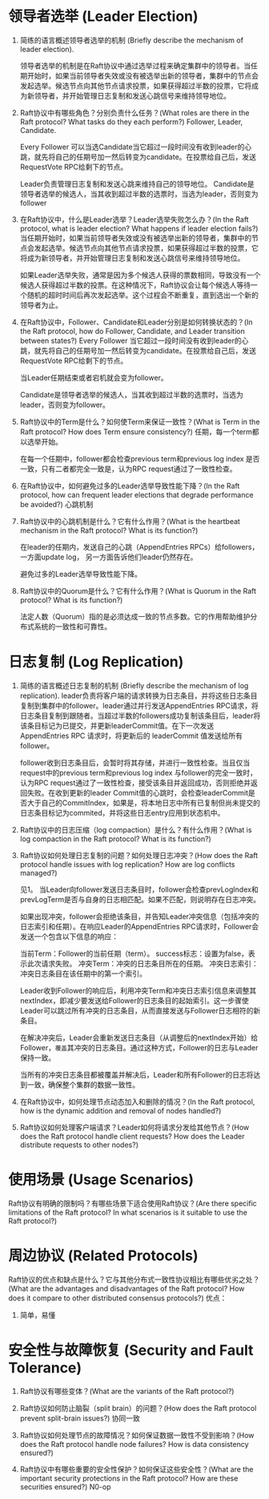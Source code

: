 # 领导者选举 (Leader Election)

1. 简练的语言概述领导者选举的机制 (Briefly describe the mechanism of leader election).
   
   领导者选举的机制是在Raft协议中通过选举过程来确定集群中的领导者。当任期开始时，如果当前领导者失效或没有被选举出新的领导者，集群中的节点会发起选举。候选节点向其他节点请求投票，如果获得超过半数的投票，它将成为新领导者，并开始管理日志复制和发送心跳信号来维持领导地位。

2. Raft协议中有哪些角色？分别负责什么任务？(What roles are there in the Raft protocol? What tasks do they each perform?)
Follower, Leader, Candidate.

    Every Follower 可以当选Candidate当它超过一段时间没有收到leader的心跳，就先将自己的任期号加一然后转变为candidate。在投票给自己后，发送RequestVote RPC给剩下的节点。

    Leader负责管理日志复制和发送心跳来维持自己的领导地位。
    Candidate是领导者选举的候选人，当其收到超过半数的选票时，当选为leader，否则变为follower

3. 在Raft协议中，什么是Leader选举？Leader选举失败怎么办？(In the Raft protocol, what is leader election? What happens if leader election fails?)
   当任期开始时，如果当前领导者失效或没有被选举出新的领导者，集群中的节点会发起选举。候选节点向其他节点请求投票，如果获得超过半数的投票，它将成为新领导者，并开始管理日志复制和发送心跳信号来维持领导地位。

   如果Leader选举失败，通常是因为多个候选人获得的票数相同，导致没有一个候选人获得超过半数的投票。在这种情况下，Raft协议会让每个候选人等待一个随机的超时时间后再次发起选举。这个过程会不断重复，直到选出一个新的领导者为止。

4. 在Raft协议中，Follower、Candidate和Leader分别是如何转换状态的？(In the Raft protocol, how do Follower, Candidate, and Leader transition between states?)
    Every Follower 当它超过一段时间没有收到leader的心跳，就先将自己的任期号加一然后转变为candidate。在投票给自己后，发送RequestVote RPC给剩下的节点。

    当Leader任期结束或者宕机就会变为follower。

    Candidate是领导者选举的候选人，当其收到超过半数的选票时，当选为leader，否则变为follower。
   
5. Raft协议中的Term是什么？如何使Term来保证一致性？(What is Term in the Raft protocol? How does Term ensure consistency?)
    任期，每一个term都以选举开始。

    在每一个任期中，follower都会检查previous term和previous log index 是否一致，只有二者都完全一致是，认为RPC request通过了一致性检查。

6. 在Raft协议中，如何避免过多的Leader选举导致性能下降？(In the Raft protocol, how can frequent leader elections that degrade performance be avoided?)
   心跳机制
7. Raft协议中的心跳机制是什么？它有什么作用？(What is the heartbeat mechanism in the Raft protocol? What is its function?)
   
   在leader的任期内，发送自己的心跳（AppendEntries RPCs）给followers，一方面update log， 另一方面告诉他们leader仍然存在。

   避免过多的Leader选举导致性能下降。

8.  Raft协议中的Quorum是什么？它有什么作用？(What is Quorum in the Raft protocol? What is its function?)

    法定人数（Quorum）指的是必须达成一致的节点多数。它的作用帮助维护分布式系统的一致性和可靠性。


# 日志复制 (Log Replication)
1. 简练的语言概述日志复制的机制 (Briefly describe the mechanism of log replication).
    leader负责将客户端的请求转换为日志条目，并将这些日志条目复制到集群中的follower。leader通过并行发送AppendEntries RPC请求，将日志条目复制到跟随者。当超过半数的followers成功复制该条目后，leader将该条目标记为已提交，并更新leaderCommit值。在下一次发送 AppendEntries RPC 请求时，将更新后的 leaderCommit 值发送给所有follower。
    
    follower收到日志条目后，会暂时将其存储，并进行一致性检查。当且仅当request中的previous term和previous log index 与follower的完全一致时，认为RPC request通过了一致性检查，接受该条目并返回成功，否则拒绝并返回失败。在收到更新的leader Commit值的心跳时，会检查leaderCommit是否大于自己的CommitIndex，如果是，将本地日志中所有已复制但尚未提交的日志条目标记为commited，并将这些日志entry应用到状态机中。

2. Raft协议中的日志压缩（log compaction）是什么？有什么作用？(What is log compaction in the Raft protocol? What is its function?)
   
3. Raft协议如何处理日志复制的问题？如何处理日志冲突？(How does the Raft protocol handle issues with log replication? How are log conflicts managed?)

    见1。
    当Leader向follower发送日志条目时，follower会检查prevLogIndex和prevLogTerm是否与自身的日志相匹配。如果不匹配，则说明存在日志冲突。
    
    如果出现冲突，follower会拒绝该条目，并告知Leader冲突信息（包括冲突的日志索引和任期）。在响应Leader的AppendEntries RPC请求时，Follower会发送一个包含以下信息的响应：

    当前Term：Follower的当前任期（term）。
    success标志：设置为false，表示此次请求失败。
    冲突Term：冲突的日志条目所在的任期。
    冲突日志索引：冲突日志条目在该任期中的第一个索引。
    
    Leader收到Follower的响应后，利用冲突Term和冲突日志索引信息来调整其nextIndex，即减少要发送给Follower的日志条目的起始索引。这一步骤使Leader可以跳过所有冲突的日志条目，从而直接发送与Follower日志相符的新条目。

    在解决冲突后，Leader会重新发送日志条目（从调整后的nextIndex开始）给Follower，`覆盖`其冲突的日志条目。通过这种方式，Follower的日志与Leader保持一致。

    当所有的冲突日志条目都被覆盖并解决后，Leader和所有Follower的日志将达到一致，确保整个集群的数据一致性。

4. 在Raft协议中，如何处理节点动态加入和删除的情况？(In the Raft protocol, how is the dynamic addition and removal of nodes handled?)
5. Raft协议如何处理客户端请求？Leader如何将请求分发给其他节点？(How does the Raft protocol handle client requests? How does the Leader distribute requests to other nodes?)
# 使用场景 (Usage Scenarios)
Raft协议有明确的限制吗？有哪些场景下适合使用Raft协议？(Are there specific limitations of the Raft protocol? In what scenarios is it suitable to use the Raft protocol?)
# 周边协议 (Related Protocols)
Raft协议的优点和缺点是什么？它与其他分布式一致性协议相比有哪些优劣之处？(What are the advantages and disadvantages of the Raft protocol? How does it compare to other distributed consensus protocols?)
优点：
1. 简单，易懂

# 安全性与故障恢复 (Security and Fault Tolerance)
1. Raft协议有哪些变体？(What are the variants of the Raft protocol?)

2. Raft协议如何防止脑裂（split brain）的问题？(How does the Raft protocol prevent split-brain issues?)
协同一致

3. Raft协议如何处理节点的故障情况？如何保证数据一致性不受到影响？(How does the Raft protocol handle node failures? How is data consistency ensured?)
4. Raft协议中有哪些重要的安全性保护？如何保证这些安全性？(What are the important security protections in the Raft protocol? How are these securities ensured?)
N0-op 